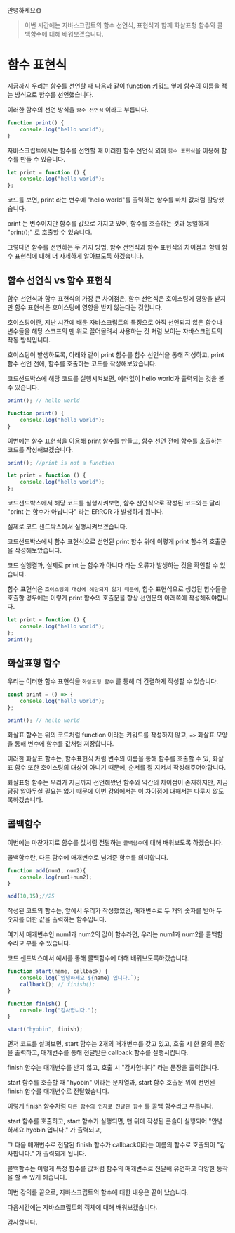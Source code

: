 안녕하세요🌞

> 이번 시간에는 자바스크립트의 함수 선언식, 표현식과 함께 화살표형 함수와 콜백함수에 대해 배워보겠습니다.

# 함수 표현식

지금까지 우리는 함수를 선언할 때 다음과 같이 function 키워드 옆에 함수의 이름을 적는 방식으로 함수를 선언했습니다.

이러한 함수의 선언 방식을 `함수 선언식` 이라고 부릅니다.

```js
function print() {
    console.log("hello world");
}
```

자바스크립트에서는 함수를 선언할 때 이러한 함수 선언식 외에 `함수 표현식`을 이용해 함수를 만들 수 있습니다.

```js
let print = function () {
    console.log("hello world");
};
```

코드를 보면, print 라는 변수에 "hello world"를 출력하는 함수를 마치 값처럼 할당했습니다.

print 는 변수이지만 함수를 값으로 가지고 있어, 함수를 호출하는 것과 동일하게 "print();" 로 호출할 수 있습니다.

그렇다면 함수를 선언하는 두 가지 방법, 함수 선언식과 함수 표현식의 차이점과 함께 함수 표현식에 대해 더 자세하게 알아보도록 하겠습니다.

## 함수 선언식 vs 함수 표현식

함수 선언식과 함수 표현식의 가장 큰 차이점은, 함수 선언식은 호이스팅에 영향을 받지만 함수 표현식은 호이스팅에 영향을 받지 않는다는 것입니다.

호이스팅이란, 지난 시간에 배운 자바스크립트의 특징으로 아직 선언되지 않은 함수나 변수들을 해당 스코프의 맨 위로 끌어올려서 사용하는 것 처럼 보이는 자바스크립트의 작동 방식입니다.

호이스팅이 발생하도록, 아래와 같이 print 함수를 함수 선언식을 통해 작성하고, print 함수 선언 전에, 함수를 호출하는 코드를 작성해보았습니다.

코드샌드박스에 해당 코드를 실행시켜보면, 에러없이 hello world가 출력되는 것을 볼 수 있습니다.

```js
print(); // hello world

function print() {
    console.log("hello world");
}
```

이번에는 함수 표현식을 이용해 print 함수를 만들고, 함수 선언 전에 함수를 호출하는 코드를 작성해보겠습니다.

```js
print(); //print is not a function

let print = function () {
    console.log("hello world");
};
```

코드샌드박스에서 해당 코드를 실행시켜보면, 함수 선언식으로 작성된 코드와는 달리 "print 는 함수가 아닙니다" 라는 ERROR 가 발생하게 됩니다.

실제로 코드 샌드박스에서 실행시켜보겠습니다.

코드샌드박스에서 함수 표현식으로 선언된 print 함수 위에 이렇게 print 함수의 호출문을 작성해보았습니다.

코드 실행결과, 실제로 print 는 함수가 아니다 라는 오류가 발생하는 것을 확인할 수 있습니다.

함수 표현식은 `호이스팅의 대상에 해당되지 않기 때문에`, 함수 표현식으로 생성된 함수들을 호출할 경우에는 이렇게 print 함수의 호출문을 항상 선언문의 아래쪽에 작성해줘야합니다.

```js
let print = function () {
    console.log("hello world");
};
print();
```

## 화살표형 함수

우리는 이러한 함수 표현식을 `화살표형 함수` 를 통해 더 간결하게 작성할 수 있습니다.

```js
const print = () => {
    console.log("hello world");
};

print(); // hello world
```

화살표 함수는 위의 코드처럼 function 이라는 키워드를 작성하지 않고, `=>` 화살표 모양을 통해 변수에 함수를 값처럼 저장합니다.

이러한 화살표 함수는, 함수표현식 처럼 변수의 이름을 통해 함수를 호출할 수 있, 화살표 함수 또한 호이스팅의 대상이 아니기 때문에, 순서를 잘 지켜서 작성해주어야합니다.

화살표형 함수는 우리가 지금까지 선언해왔던 함수와 약간의 차이점이 존재하지만, 지금 당장 알아두실 필요는 없기 때문에 이번 강의에서는 이 차이점에 대해서는 다루지 않도록하겠습니다.

## 콜백함수

이번에는 마찬가지로 함수를 값처럼 전달하는 `콜백함수`에 대해 배워보도록 하겠습니다.

콜백함수란, 다른 함수에 매개변수로 넘겨준 함수를 의미합니다.

```js
function add(num1, num2){
    console.log(num1+num2);
}

add(10,15);//25
```

작성된 코드의 함수는, 앞에서 우리가 작성했었던, 매개변수로 두 개의 숫자를 받아 두 숫자를 더한 값을 출력하는 함수입니다.

여기서 매개변수인 num1과 num2의 값이 함수라면, 우리는 num1과 num2를 콜백함수라고 부를 수 있습니다.

코드 샌드박스에서 예시를 통해 콜백함수에 대해 배워보도록하겠습니다.

```js
function start(name, callback) {
    console.log(`안녕하세요 ${name} 입니다.`); 
    callback(); // finish();
}

function finish() {
    console.log("감사합니다.");
}

start("hyobin", finish);
```

먼저 코드를 살펴보면, start 함수는 2개의 매개변수를 갖고 있고, 호출 시 한 줄의 문장을 출력하고, 매개변수를 통해 전달받은 callback 함수를 실행시킵니다.

finish 함수는 매개변수를 받지 않고, 호출 시 "감사합니다" 라는 문장을 출력합니다.

start 함수를 호출할 때 "hyobin" 이라는 문자열과, start 함수 호출문 위에 선언된 finish 함수를 매개변수로 전달했습니다.

이렇게 finish 함수처럼 `다른 함수의 인자로 전달된 함수` 를 콜백 함수라고 부릅니다.

start 함수를 호출하고, start 함수가 실행되면, 맨 위에 작성된 콘솔이 실행되어 "안녕하세요 hyobin 입니다." 가 출력되고,

그 다음 매개변수로 전달된 finish 함수가 callback이라는 이름의 함수로 호출되어 "감사합니다." 가 출력되게 됩니다.

콜백함수는 이렇게 특정 함수를 값처럼 함수의 매개변수로 전달해 유연하고 다양한 동작을 할 수 있게 해줍니다.

이번 강의를 끝으로, 자바스크립트의 함수에 대한 내용은 끝이 났습니다.

다음시간에는 자바스크립트의 객체에 대해 배워보겠습니다.

감사합니다.



